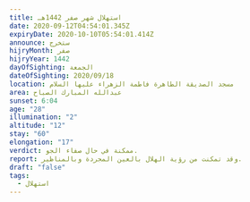 ```yaml
---
title: استهلال شهر صفر 1442هـ
date: 2020-09-12T04:54:01.345Z
expiryDate: 2020-10-10T05:54:01.414Z
announce: ستخرج
hijryMonth: صفر
hijryYear: 1442
dayOfSighting: الجمعة
dateOfSighting: 2020/09/18
location: مسجد الصديقة الطاهرة فاطمة الزهراء عليها السلام
area: عبدالله المبارك الصباح
sunset: 6:04
age: "28"
illumination: "2"
altitude: "12"
stay: "60"
elongation: "17"
verdict: ممكنة في حال صفاء الجو.
report: وقد تمكنت من رؤية الهلال بالعين المجردة وبالمناظير.
draft: "false"
tags:
  - استهلال
---
```

